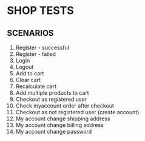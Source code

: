 # SHOP TESTS

## SCENARIOS

1. Register - successful
2. Register - failed
3. Login
4. Logout
4. Add to cart
5. Clear cart
6. Recalculate cart
7. Add multiple products to cart
8. Checkout as registered user
9. Check myaccount order after checkout
10. Checkout as not registered user (create account)
11. My account change shipping address
12. My account change billing address
13. My account change password
